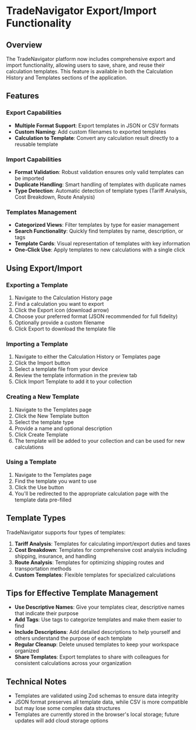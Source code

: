 # TradeNavigator Export/Import Functionality

## Overview

The TradeNavigator platform now includes comprehensive export and import functionality, allowing users to save, share, and reuse their calculation templates. This feature is available in both the Calculation History and Templates sections of the application.

## Features

### Export Capabilities
- **Multiple Format Support**: Export templates in JSON or CSV formats
- **Custom Naming**: Add custom filenames to exported templates
- **Calculation to Template**: Convert any calculation result directly to a reusable template

### Import Capabilities
- **Format Validation**: Robust validation ensures only valid templates can be imported
- **Duplicate Handling**: Smart handling of templates with duplicate names
- **Type Detection**: Automatic detection of template types (Tariff Analysis, Cost Breakdown, Route Analysis)

### Templates Management
- **Categorized Views**: Filter templates by type for easier management
- **Search Functionality**: Quickly find templates by name, description, or tags
- **Template Cards**: Visual representation of templates with key information
- **One-Click Use**: Apply templates to new calculations with a single click

## Using Export/Import

### Exporting a Template
1. Navigate to the Calculation History page
2. Find a calculation you want to export
3. Click the Export icon (download arrow)
4. Choose your preferred format (JSON recommended for full fidelity)
5. Optionally provide a custom filename
6. Click Export to download the template file

### Importing a Template
1. Navigate to either the Calculation History or Templates page
2. Click the Import button
3. Select a template file from your device
4. Review the template information in the preview tab
5. Click Import Template to add it to your collection

### Creating a New Template
1. Navigate to the Templates page
2. Click the New Template button
3. Select the template type
4. Provide a name and optional description
5. Click Create Template
6. The template will be added to your collection and can be used for new calculations

### Using a Template
1. Navigate to the Templates page
2. Find the template you want to use
3. Click the Use button
4. You'll be redirected to the appropriate calculation page with the template data pre-filled

## Template Types

TradeNavigator supports four types of templates:

1. **Tariff Analysis**: Templates for calculating import/export duties and taxes
2. **Cost Breakdown**: Templates for comprehensive cost analysis including shipping, insurance, and handling
3. **Route Analysis**: Templates for optimizing shipping routes and transportation methods
4. **Custom Templates**: Flexible templates for specialized calculations

## Tips for Effective Template Management

- **Use Descriptive Names**: Give your templates clear, descriptive names that indicate their purpose
- **Add Tags**: Use tags to categorize templates and make them easier to find
- **Include Descriptions**: Add detailed descriptions to help yourself and others understand the purpose of each template
- **Regular Cleanup**: Delete unused templates to keep your workspace organized
- **Share Templates**: Export templates to share with colleagues for consistent calculations across your organization

## Technical Notes

- Templates are validated using Zod schemas to ensure data integrity
- JSON format preserves all template data, while CSV is more compatible but may lose some complex data structures
- Templates are currently stored in the browser's local storage; future updates will add cloud storage options
